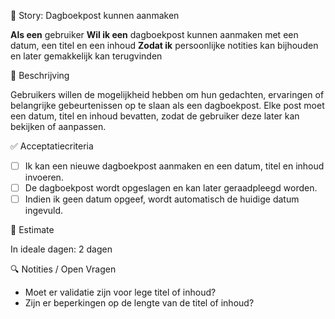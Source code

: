 🧩 Story: Dagboekpost kunnen aanmaken

**Als een** gebruiker
**Wil ik een** dagboekpost kunnen aanmaken met een datum, een titel en een inhoud
**Zodat ik** persoonlijke notities kan bijhouden en later gemakkelijk kan terugvinden

📝 Beschrijving

Gebruikers willen de mogelijkheid hebben om hun gedachten, ervaringen of belangrijke gebeurtenissen op te slaan als een dagboekpost. Elke post moet een datum, titel en inhoud bevatten, zodat de gebruiker deze later kan bekijken of aanpassen.

✅ Acceptatiecriteria
 
* [ ] Ik kan een nieuwe dagboekpost aanmaken en een datum, titel en inhoud invoeren.
* [ ] De dagboekpost wordt opgeslagen en kan later geraadpleegd worden.
* [ ] Indien ik geen datum opgeef, wordt automatisch de huidige datum ingevuld.

🧮 Estimate

In ideale dagen: 2 dagen

🔍 Notities / Open Vragen

* Moet er validatie zijn voor lege titel of inhoud?
* Zijn er beperkingen op de lengte van de titel of inhoud?